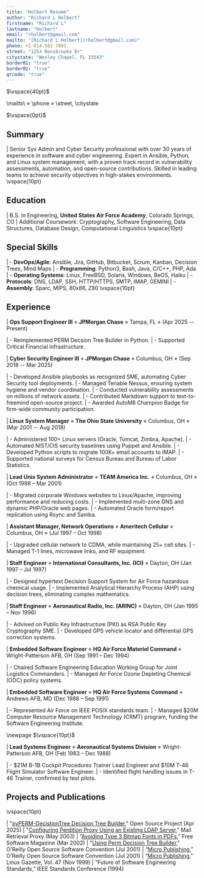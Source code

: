 ```yaml
---
title: "Holbert Resume"
author: "Richard L Holbert"
firstname: "Richard L"
lastname: "Holbert"
email: "rholbert@gmail.com"
mailto: "[Richard L Holbert](rholbert@gmail.com)"
phone: +1-614-582-7891
street: "1254 Bensbrooke Dr"
citystate: "Wesley Chapel, FL 33543"
border01: "true"
border02: "true"
qrcode: "true"
---
```


$\vspace{40pt}$

\mailto\ $\diamond$ \phone$~$$\diamond$ \street\, \citystate

$\vspace{0pt}$

## Summary
|
Senior Sys Admin and Cyber Security professional with over 30 years of experience in software and cyber engineering. Expert in Ansible, Python, and Linux system management, with a proven track record in vulnerability assessments, automation, and open-source contributions. Skilled in leading teams to achieve security objectives in high-stakes environments.
\vspace{10pt}

## Education


| B.S. in Engineering, **United States Air Force Academy**, Colorado Springs, CO
| Additional Coursework: Cryptography, Software Engineering, Data Structures, Database Design, Computational Linguistics
\vspace{10pt}

## Special Skills


|    - **DevOps/Agile**: Ansible, Jira, GitHub, Bitbucket, Scrum, Kanban, Decision Trees, Mind Maps
|    - **Programming**: Python3, Bash, Java, C/C++, PHP, Ada
|    - **Operating Systems**: Linux, FreeBSD, Solaris, Windows, BeOS, Haiku
|    - **Protocols**: DNS, LDAP, SSH, HTTP/HTTPS, SMTP, IMAP, GEMINI
|    - **Assembly**: Sparc, MIPS, 80x86, Z80
\vspace{10pt}

## Experience

| **Ops Support Engineer III** $\diamond$ **JPMorgan Chase** $\diamond$ Tampa, FL $\diamond$ (Apr 2025 -- Present)

|    - Reimplemented PERM Decsion Tree Builder in Python.
|    - Supported Critical Financial infrastructure.

| **Cyber Security Engineer III** $\diamond$ **JPMorgan Chase** $\diamond$ Columbus, OH $\diamond$ (Sep 2018 -- Mar 2025)

|    - Developed Ansible playbooks as recognized SME, automating Cyber Security tool deployments.
|    - Managed Tenable Nessus, ensuring system hygiene and vendor coordination.
|    - Conducted vulnerability assessments on millions of network assets.
|    - Contributed Markdown support to text-to-freemind open-source project.
|    - Awarded AutoM8 Champion Badge for firm-wide community participation.

| **Linux System Manager**  $\diamond$  **The Ohio State University** $\diamond$ Columbus, OH $\diamond$ (Mar 2001 -- Aug 2018)

|    - Administered 100+ Linux servers (Oracle, Tomcat, Zimbra, Apache).
|    -  Automated NIST/CIS security baselines using Puppet and Ansible.
|    - Developed Python scripts to migrate 100K+ email accounts to IMAP.
|    - Supported national surveys for Census Bureau and Bureau of Labor Statistics.

| **Lead Unix System Administrator** $\diamond$ **TEAM America Inc.** $\diamond$ Columbus, OH $\diamond$ (Oct 1998 – Mar 2001)

|    - Migrated corporate Windows websites to Linux/Apache, improving performance and reducing costs.
|    - Implemented multi-zone DNS and dynamic PHP/Oracle web pages.
|    - Automated Oracle form/report replication using Rsync and Samba.

| **Assistant Manager, Network Operations** $\diamond$ **Ameritech Cellular** $\diamond$ Columbus, OH $\diamond$ (Jul 1997 – Oct 1998)

|    - Upgraded cellular network to CDMA, while maintaining 25+ cell sites.
|    - Managed T-1 lines, microwave links, and RF equipment.

| **Staff Engineer** $\diamond$ **International Consultants, Inc. (ICI)** $\diamond$ Dayton, OH (Jan 1997 – Jul 1997)

|    - Designed hypertext Decision Support System for Air Force hazardous chemical usage.
|    - Implemented Analytical Hierarchy Process (AHP) using decision trees, eliminating complex mathematics.

| **Staff Engineer** $\diamond$ **Aeronautical Radio, Inc. (ARINC)** $\diamond$ Dayton, OH (Jan 1995 – Nov 1996)

|    - Advised on Public Key Infrastructure (PKI) as RSA Public Key Cryptography SME.
|    - Developed GPS vehicle locator and differential GPS correction systems.

| **Embedded Software Engineer** $\diamond$ **HQ Air Force Materiel Command** $\diamond$ Wright-Patterson AFB, OH (Sep 1991 – Dec 1994)

|    - Chaired Software Engineering Education Working Group for Joint Logistics Commanders.
|    - Managed Air Force Ozone Depleting Chemical (ODC) policy systems.

| **Embedded Software Engineer** $\diamond$ **HQ Air Force Systems Command** $\diamond$ Andrews AFB, MD (Dec 1988 – Sep 1991)

|    - Represented Air Force on IEEE POSIX standards team.
|    - Managed $20M Computer Resource Management Technology (CRMT) program, funding the Software Engineering Institute.

\newpage
$\vspace{10pt}$

| **Lead Systems Engineer** $\diamond$ **Aeronautical Systems Division** $\diamond$ Wright-Patterson AFB, OH (Feb 1983 – Dec 1988)

|    - \$21M B-1B Cockpit Procedures Trainer Lead Engineer and \$10M T-46 Flight Simulator Software Engineer.
|    - Identified flight handling issues in T-46 Trainer, confirmed by test pilots.

## Projects and Publications
\vspace{10pt}

| "[pyPERM-DecistionTree Decision Tree Builder](https://github.com/buckeye43210/pyPERM-DecisionTree)," Open Source Project (Apr 2025)
| "[Configuring Perdition Proxy Using an Existing LDAP Server](http://horms.net/projects/perdition/docs/perdition_ldap.pdf)," Mail Retrieval Proxy (May 2003)
| “[Avoiding Type 3 Bitmap Fonts in PDFs](http://www.free-soft.org/FSM/english/issue03/rick.pdf),” Free Software Magazine (Mar 2002)
| "[Using Perm Decision Tree Builder](https://web.archive.org/web/20150918220955/http://conferences.oreillynet.com/cs/os2001/view/e_sess/1292)," O'Reilly Open Source Software Convention (Jul 2001)
| “[Micro Publishing](https://web.archive.org/web/20150914180520/http://conferences.oreillynet.com/cs/os2001/view/e_sess/1483),” O’Reilly Open Source Software Convention (Jul 2001)
| “[Micro Publishing](https://web.archive.org/web/20070209105925/http://www.linuxgazette.net/issue47/nielsen.html),” Linux Gazette, Vol. 47 (Nov 1999)
| “Future of Software Engineering Standards,” IEEE Standards Conference (1994)

